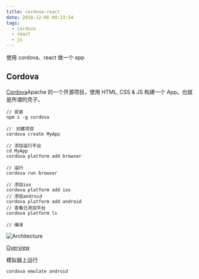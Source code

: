```yaml
---
title: cordova-react
date: 2018-12-06 09:23:54
tags:
  - cordova
  - react
  - js
---
```


使用 cordova、react 做一个 app

<!--more-->

## Cordova

[Cordova](https://cordova.apache.org)Apache 的一个开源项目，使用 HTML, CSS & JS 构建一个 App。也就是所谓的壳子。

```
// 安装
npm i -g cordova

//　创建项目
cordova create MyApp

// 添加运行平台
cd MyApp
cordova platform add browser

// 运行
cordova run browser
```

```
// 添加ios
cordova platform add ios
// 添加android
cordova platform add android
// 查看已添加平台
cordova platform ls
```

```
// 编译
```

![Architecture](https://cordova.apache.org/static/img/guide/cordovaapparchitecture.png)

[Overview](https://cordova.apache.org/docs/en/latest/guide/overview/)

模拟器上运行

```
cordova emulate android
```
